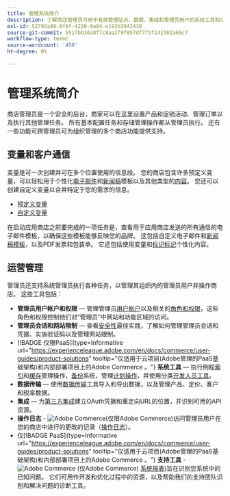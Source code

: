 ```yaml
---
title: 管理系统简介
description: 了解商店管理员可用于有效管理站点、数据、集成和管理员用户的系统工具和功能。
exl-id: 52792a89-8f6f-4230-9a04-e193b3943410
source-git-commit: 5517bb16a8f7c8aa2f9f057df773f142302a69c7
workflow-type: tm+mt
source-wordcount: '450'
ht-degree: 0%

---
```


# 管理系统简介

商店管理员是一个安全的后台，商家可以在这里设置产品和促销活动、管理订单以及执行其他管理任务。 所有基本配置任务和存储管理操作都从管理员执行。 还有一些功能可跨管理员可为组织管理的多个商店功能提供支持。

## 变量和客户通信

变量是可一次创建并可在多个位置使用的信息段。 您的商店包含许多预定义变量，可以轻松用于个性化[电子邮件](email-templates.md)和[新闻稿](../merchandising-promotions/newsletter-template.md)模板以及其他类型的[内容](../content-design/introduction.md#content)。 您还可以创建自定义变量以合并特定于您的需求的信息。

- [预定义变量](variables-predefined.md)
- [自定义变量](variables-custom.md)

在启动应用商店之前要完成的一项任务是，查看用于应用商店发送的所有通信的电子邮件模板，以确保这些模板能够反映您的品牌。 这包括自定义电子邮件和[新闻稿模板](../merchandising-promotions/newsletter-template.md)，以及PDF发票和包装单。 它还包括使用变量和[标记标记](markup-tags.md)个性化内容。

## 运营管理

管理员还支持系统管理员执行各种任务，以管理其组织内的管理员用户并操作商店。 这些工具包括：

- **管理员用户帐户和权限** — 管理管理员[用户帐户](permissions-users-all.md)以及相关的[角色和权限](permissions-user-roles.md)，这些角色和权限控制他们对“管理员”中网站和功能区域的访问。
- **管理员会话和网站限制** — 查看[安全性](security.md)最佳实践，了解如何管理管理员会话和凭据、实施验证码以及管理网站限制。
- [!BADGE 仅限PaaS]{type=Informative url="https://experienceleague.adobe.com/en/docs/commerce/user-guides/product-solutions" tooltip="仅适用于云项目(Adobe管理的PaaS基础架构)和内部部署项目上的Adobe Commerce 。"} **系统工具** — 执行例程[索引](index-management.md)和[缓存](cache-management.md)管理操作，[备份](backups.md)系统，管理[计划操作](data-scheduled-import-export.md)，并使用分类[开发人员工具](developer-tools.md)。
- **数据传输** — 使用[数据传输](data-transfer.md)工具导入和导出数据，以及管理产品、定价、客户和税率数据。
- **集成** — 为[第三方集成](integrations.md)建立OAuth凭据和重定向URL的位置，并识别可用的API资源。
- **操作日志** - ![Adobe Commerce](../assets/adobe-logo.svg)(仅限Adobe Commerce)访问管理员用户在您的商店中进行的更改的记录（[操作日志](action-log.md)）。
- 仅[!BADGE PaaS]{type=Informative url="https://experienceleague.adobe.com/en/docs/commerce/user-guides/product-solutions" tooltip="仅适用于云项目(Adobe管理的PaaS基础架构)和内部部署项目上的Adobe Commerce 。"} **支持工具** - ![Adobe Commerce](../assets/adobe-logo.svg) (仅Adobe Commerce) [系统报表](support.md#access-system-reports))旨在识别您系统中的已知问题。 它们可用作开发和优化过程中的资源，以及帮助我们的支持团队识别和解决问题的诊断工具。

